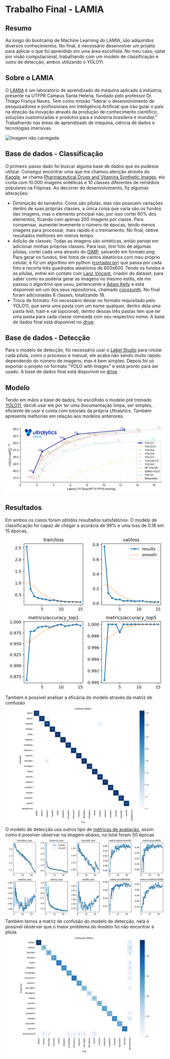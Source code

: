 # Trabalho Final - LAMIA
## Resumo
Ao longo do bootcamp de Machine Learning do LAMIA, são adquiridos diversos conhecimentos. No final, é necessário desenvolver um projeto para aplicar o que foi aprendido em uma área escolhida. No meu caso, optei por visão computacional, trabalhando com um modelo de classificação e outro de detecção, ambos utilizando o YOLO11.
## Sobre o LAMIA
O [LAMIA](https://www.lamia-edu.com) é um laboratório de aprendizado de máquina aplicado à indústria, presente na UTFPR Campus Santa Helena, fundado pelo professor Dr. Thiago França Naves. Tem como missão "liderar o desenvolvimento de pesquisadores e profissionais em Inteligência Artificial que irão guiar o país na direção da inovação através da produção de conhecimento científico, soluções customizadas e produtos para a indústria brasileira e mundial." Trabalhando nas áreas de aprendizado de máquina, ciência de dados e tecnologias imersivas.

![Imagem não carregada](https://www.lamia-edu.com/_next/image?url=%2Fimages%2Ficon-novaLogo.png&w=384&q=75)
## Base de dados - Classificação
O primeiro passo dado foi buscar alguma base de dados que eu pudesse utilizar. Consegui encontrar uma que me chamou atenção através do [Kaggle](https://www.kaggle.com), se chama [Pharmaceutical Drugs and Vitamins Synthetic Images](https://www.kaggle.com/datasets/vencerlanz09/pharmaceutical-drugs-and-vitamins-synthetic-images), ela conta com 10.000 imagens sintéticas e 10 classes diferentes de remédios populares na Filipinas.
Ao decorrer do desenvolvimento, fiz algumas alterações:
- Diminuição do tamanho: Como são pílulas, elas não possuem variações dentro de suas próprias classes, a única coisa que varia são os fundos das imagens, mas o elemento principal não, por isso cortei 80% dos elementos, ficando com apenas 200 imagens por classe. Para compensar, aumentei levemente o número de épocas, tendo menos imagens para processar, mais rápido é o treinamento. No final, obtive resultados melhores em menos tempo.
- Adição de classes: Todas as imagens são sintéticas, então pensei em adicionar minhas próprias classes. Para isso, tirei foto de algumas pílulas, cortei cada uma através do [GIMP](https://www.gimp.org), salvando em formato png. Para gerar os fundos, tirei fotos de cantos aleatórios com meu próprio celular, e fiz um algoritmo em python ([cortador.py](https://github.com/FernandoBuligon/Drug-Vision/cortador.py)) que passa por cada foto e recorta três quadrados aleatórios de 600x600. Tendo os fundos e as pílulas, entrei em contato com [Lanz Vincent](https://www.linkedin.com/in/lanz-vincent-ds/), criador do dataset, para saber como eu poderia gerar as imagens no mesmo estilo, ele me passou o algoritmo que usou, pertencente a [Adam Kelly](https://github.com/akTwelve) e está disponível em um dos seus repositórios, chamado [cocosynth](https://github.com/akTwelve/cocosynth/tree/master). No final foram adicionadas 8 classes, totalizando 18.
- Troca de formato: Foi necessário deixar no formato requisitado pelo YOLO11, que seria uma pasta com um nome qualquer, dentro dela uma pasta test, train e val (opcional), dentro dessas três pastas tem que ter uma pasta para cada classe nomeada com seu respectivo nome.
A base de dados final está disponível no [drive](https://drive.google.com/drive/folders/1nHSj1AncXNM5_VkcYdap3fV5bRmNA-_9?usp=sharing).
## Base de dados - Detecção
Para o modelo de detecção, foi necessário usar o [Label Studio](https://labelstud.io) para rotular cada pílula, como o processo é manual, ele acaba não sendo muito rápido dependendo do número de imagens, mas é bem simples. Depois foi só exportar o projeto no formato "YOLO with Images" e está pronto para ser usado.
A base de dados final está disponível no [drive](https://drive.google.com/drive/folders/197kzw7o1MGuCHCkX1vBIAMkEkleRVVyp?usp=sharing).
## Modelo
Tendo em mãos a base de dados, foi escolhido o modelo pré treinado [YOLO11](https://docs.ultralytics.com/pt/models/yolo11/), decidi usar ele por ter uma documentação limpa, ser simples, eficiente de usar e conta com tutoriais da própria Ultralytics. Também apresenta melhorias em relação aos modelos anteriores.

![Imagem não carregada](https://raw.githubusercontent.com/ultralytics/assets/refs/heads/main/yolo/performance-comparison.png)

## Resultados
Em ambos os casos foram obtidos resultados satisfatórios. O modelo de classificação foi capaz de chegar a acurácia de 99% e uma loss de 0.18 em 15 épocas, ![Imagem não carregada](https://github.com/FernandoBuligon/Drug-Vision/blob/main/resultados_c/treino/results.png) Também é possível analisar a eficácia do modelo através da matriz de confusão ![Imagem não carregada](https://github.com/FernandoBuligon/Drug-Vision/blob/main/resultados_c/treino/confusion_matrix.png) O modelo de detecção usa outros tipo de [métricas de avaliação](https://docs.ultralytics.com/pt/guides/yolo-performance-metrics/), assim como é possíver observar na imagem abaixo, no total foram 50 épocas ![Imagem não carregada](https://github.com/FernandoBuligon/Drug-Vision/blob/main/resultados_d/results.png) Também temos a matriz de confusão do modelo de detecção, nela é possível observar que o maior problema do modelo foi não encontrar a pilula. ![Imagem não carregada](https://github.com/FernandoBuligon/Drug-Vision/blob/main/resultados_d/confusion_matrix.png)

